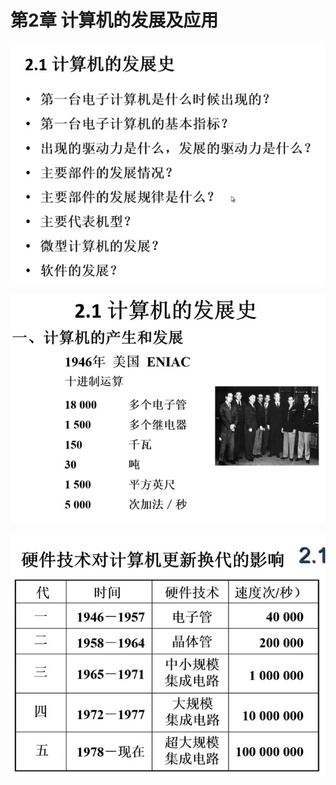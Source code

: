 # 第2章 计算机的发展及应用

![](./_image/2018-06-09/2018-06-09-19-53-08.jpg)


![](./_image/2018-06-09/2018-06-09-19-55-07.jpg)


![](./_image/2018-06-09/2018-06-09-19-57-22.jpg)



